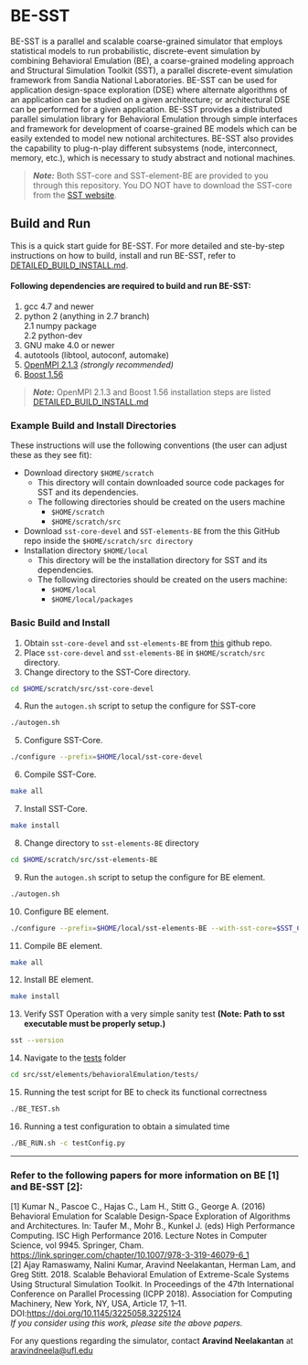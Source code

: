 # BE-SST

BE-SST is a parallel and scalable coarse-grained simulator that employs statistical models to run probabilistic, discrete-event simulation by combining Behavioral Emulation (BE), a coarse-grained modeling approach and Structural Simulation Toolkit (SST), a parallel discrete-event simulation framework from Sandia National Laboratories. BE-SST can be used for application design-space exploration (DSE) where alternate algorithms of an application can be studied on a given architecture; or architectural DSE can be performed for a given application. BE-SST provides a distributed parallel simulation library for Behavioral Emulation through simple interfaces and framework for development of coarse-grained BE models which can be easily extended to model new notional architectures. BE-SST also provides the capability to plug-n-play different subsystems (node, interconnect, memory, etc.), which is necessary to study abstract and notional machines.  
> **_Note:_** Both SST-core and SST-element-BE are provided to you through this repository. You DO NOT have to download the SST-core from the [SST website](www.sst-simulator.org).

## Build and Run

This is a quick start guide for BE-SST. For more detailed and ste-by-step instructions on how to build, install and run BE-SST, refer to [DETAILED_BUILD_INSTALL.md](DETAILED_BUILD_INSTALL.md). 

#### Following dependencies are required to build and run BE-SST: 
1. gcc 4.7 and newer  
2. python 2 (anything in 2.7 branch)  
  2.1 numpy package  
  2.2 python-dev
3. GNU make 4.0 or newer  
4. autotools (libtool, autoconf, automake)  
5. [OpenMPI 2.1.3](http://www.open-mpi.org/software/ompi/v2.1/) *(strongly recommended)*   
6. [Boost 1.56](http://sourceforge.net/projects/boost/files/boost/1.56.0/)  

> **_Note:_** OpenMPI 2.1.3 and Boost 1.56 installation steps are listed [DETAILED_BUILD_INSTALL.md](DETAILED_BUILD_INSTALL.md)

### Example Build and Install Directories

These instructions will use the following conventions (the user can adjust these as they see fit):  
- Download directory `$HOME/scratch`  
  - This directory will contain downloaded source code packages for SST and its dependencies.  
  - The following directories should be created on the users machine  
    - `$HOME/scratch`  
    - `$HOME/scratch/src`  
- Download `sst-core-devel` and `SST-elements-BE` from the this GitHub repo inside the `$HOME/scratch/src directory`  
- Installation directory `$HOME/local`
  - This directory will be the installation directory for SST and its dependencies.  
  - The following directories should be created on the users machine:  
    - `$HOME/local`  
    - `$HOME/local/packages`  

### Basic Build and Install

1. Obtain `sst-core-devel` and `sst-elements-BE` from [this](https://github.com/SHREC-DOE-UF/BE-SST) github repo.  
2. Place `sst-core-devel` and `sst-elements-BE` in `$HOME/scratch/src` directory.  
3. Change directory to the SST-Core directory.  
```bash
cd $HOME/scratch/src/sst-core-devel  
```
4. Run the `autogen.sh` script to setup the configure for SST-core  
```bash
./autogen.sh  
```
5. Configure SST-Core.  
```bash
./configure --prefix=$HOME/local/sst-core-devel  
```
6. Compile SST-Core.  
```bash
make all  
```
7. Install SST-Core.  
```bash
make install  
```
8. Change directory to `sst-elements-BE` directory  
```bash
cd $HOME/scratch/src/sst-elements-BE  
```
9. Run the `autogen.sh` script to setup the configure for BE element.  
```bash
./autogen.sh  
```
10. Configure BE element.  
```bash
./configure --prefix=$HOME/local/sst-elements-BE --with-sst-core=$SST_CORE_HOME --with-boost=$BOOST_HOME  
```
11. Compile BE element.  
```bash
make all  
```
12. Install BE element.  
```bash
make install  
```
13. Verify SST Operation with a very simple sanity test **(Note: Path to sst executable must be properly setup.)**  
```bash
sst --version  
```
14. Navigate to the [tests](sst-elements-BE/src/sst/elements/behavioralEmulation/tests/) folder  
```bash
cd src/sst/elements/behavioralEmulation/tests/  
```
15. Running the test script for BE to check its functional correctness  
```bash
./BE_TEST.sh  
```
16. Running a test configuration to obtain a simulated time  
```bash
./BE_RUN.sh -c testConfig.py  
```

---

### Refer to the following papers for more information on BE [1] and BE-SST [2]:  
[1] Kumar N., Pascoe C., Hajas C., Lam H., Stitt G., George A. (2016) Behavioral Emulation for Scalable Design-Space Exploration of Algorithms and Architectures. In: Taufer M., Mohr B., Kunkel J. (eds) High Performance Computing. ISC High Performance 2016. Lecture Notes in Computer Science, vol 9945. Springer, Cham. https://link.springer.com/chapter/10.1007/978-3-319-46079-6_1  
[2] Ajay Ramaswamy, Nalini Kumar, Aravind Neelakantan, Herman Lam, and Greg Stitt. 2018. Scalable Behavioral Emulation of Extreme-Scale Systems Using Structural Simulation Toolkit. In Proceedings of the 47th International Conference on Parallel Processing (ICPP 2018). Association for Computing Machinery, New York, NY, USA, Article 17, 1–11. DOI:https://doi.org/10.1145/3225058.3225124  
*If you consider using this work, please site the above papers.*

For any questions regarding the simulator, contact **Aravind Neelakantan** at aravindneela@ufl.edu
